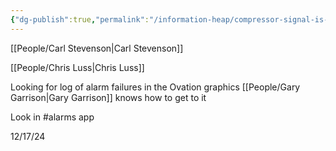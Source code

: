 ```yaml
---
{"dg-publish":true,"permalink":"/information-heap/compressor-signal-is-down-in-ovation/","created":"2025-01-08T10:15:45.198-06:00"}
---
```



[[People/Carl Stevenson\|Carl Stevenson]]

[[People/Chris Luss\|Chris Luss]]

Looking for log of alarm failures in the Ovation graphics
[[People/Gary Garrison\|Gary Garrison]] knows how to get to it

Look in #alarms app

12/17/24 